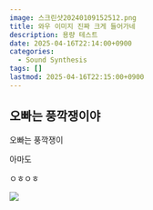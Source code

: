 ```yaml
---
image: 스크린샷20240109152512.png
title: 와우 이미지 진짜 크게 들어가네
description: 용량 테스트
date: 2025-04-16T22:14:00+0900
categories:
  - Sound Synthesis
tags: []
lastmod: 2025-04-16T22:15:00+0900
---
```

## 오빠는 풍깍쟁이야

오빠는 풍깍쟁이

아마도

ㅇㅎㅇㅎ

![](스크린샷20240109152512.png)
